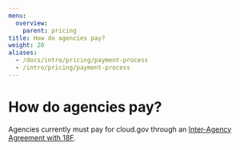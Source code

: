 ```yaml
---
menu:
  overview:
    parent: pricing
title: How do agencies pay?
weight: 20
aliases:
  - /docs/intro/pricing/payment-process
  - /intro/pricing/payment-process
---
```


# How do agencies pay?
Agencies currently must pay for cloud.gov through an [Inter-Agency Agreement with 18F](https://pages.18f.gov/iaa-forms/primer.html).
